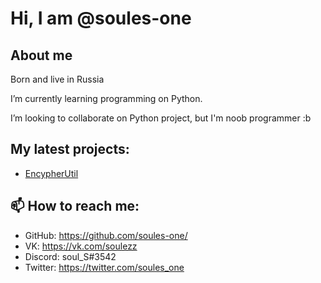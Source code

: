 # Hi, I am @soules-one
## About me
Born and live in Russia

I’m currently learning programming on Python.

I’m looking to collaborate on Python project, but I'm noob programmer :b
## My latest projects:
* [EncypherUtil](https://soules-one.github.io/EncypherUtil/)
## 📫 How to reach me:
* GitHub: https://github.com/soules-one/
* VK: https://vk.com/soulezz
* Discord: soul_S#3542
* Twitter: https://twitter.com/soules_one
